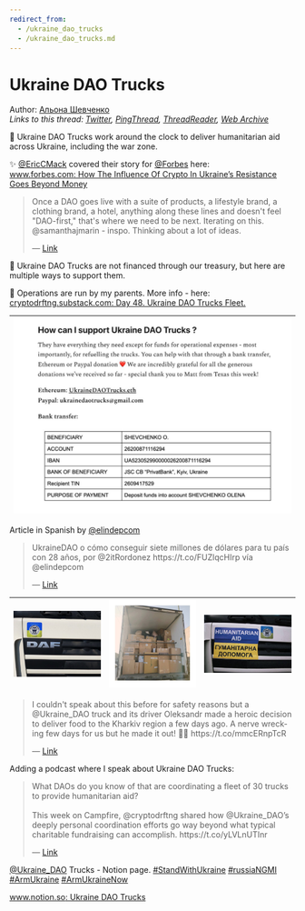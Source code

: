 ```yaml
---
redirect_from:
  - /ukraine_dao_trucks
  - /ukraine_dao_trucks.md
---
```

# Ukraine DAO Trucks

Author: [Альона Шевченко](https://twitter.com/cryptodrftng)  
*Links to this thread: [Twitter](https://twitter.com/cryptodrftng/status/1529098085611319296), [PingThread](https://pingthread.com/thread/1529098085611319296), [ThreadReader](https://threadreaderapp.com/thread/1529098085611319296.html), [Web Archive](https://web.archive.org/web/*/https://twitter.com/cryptodrftng/status/1529098085611319296)*

🚚 Ukraine DAO Trucks work around the clock to deliver humanitarian aid across Ukraine, including the war zone. 

✨ [@EricCMack](https://twitter.com/EricCMack) covered their story for [@Forbes](https://twitter.com/Forbes) here:  
[www.forbes.com: How The Influence Of Crypto In Ukraine’s Resistance Goes Beyond Money](https://www.forbes.com/sites/ericmack/2022/04/07/how-the-influence-of-crypto-in-ukraines-resistance-goes-beyond-money/)

<blockquote class="twitter-tweet">
    <p lang="en" dir="ltr">
    Once a DAO goes live with a suite of products, a lifestyle brand, a clothing brand, a hotel, anything along these lines and doesn&#39;t feel &#34;DAO-first,&#34; that&#39;s where we need to be next. Iterating on this. @samanthajmarin - inspo. Thinking about a lot of ideas.<br />
    </p>
    &mdash; <a href="https://twitter.com/ExpatCrypto3/status/1529094880022216712">Link</a>
</blockquote>

💙 Ukraine DAO Trucks are not financed through our treasury, but here are multiple ways to support them. 

🚚 Operations are run by my parents. More info - here: [cryptodrftng.substack.com: Day 48. Ukraine DAO Trucks Fleet.](https://cryptodrftng.substack.com/p/day-47-ukraine-dao-trucks-fleet?s=w)

| [![](/media/1532560059300978688/3_1529097377738637313.jpg)](/media/1532560059300978688/3_1529097377738637313.jpg) |
| :-: |

Article in Spanish by [@elindepcom](https://twitter.com/elindepcom)



<blockquote class="twitter-tweet">
    <p lang="en" dir="ltr">
    UkraineDAO o cómo conseguir siete millones de dólares para tu país con 28 años, por @2itRordonez https://t.co/FUZlqcHIrp vía @elindepcom<br />
    </p>
    &mdash; <a href="https://twitter.com/fcarrionmolina/status/1521775262093950976">Link</a>
</blockquote>

| [![](/media/1532560059300978688/3_1529098934165065728.jpg)](/media/1532560059300978688/3_1529098934165065728.jpg) | [![](/media/1532560059300978688/3_1529099230396272640.jpg)](/media/1532560059300978688/3_1529099230396272640.jpg) | [![](/media/1532560059300978688/3_1529099254597398529.jpg)](/media/1532560059300978688/3_1529099254597398529.jpg) |
| :-: | :-: | :-: |

<blockquote class="twitter-tweet">
    <p lang="en" dir="ltr">
    I couldn&#39;t speak about this before for safety reasons but a @Ukraine_DAO truck and its driver Oleksandr made a heroic decision to deliver food to the Kharkiv region a few days ago. A nerve wrecking few days for us but he made it out! 💙💛 https://t.co/mmcERnpTcR<br />
    </p>
    &mdash; <a href="https://twitter.com/cryptodrftng/status/1513951427617509378">Link</a>
</blockquote>

Adding a podcast where I speak about Ukraine DAO Trucks: 



<blockquote class="twitter-tweet">
    <p lang="en" dir="ltr">
    What DAOs do you know of that are coordinating a fleet of 30 trucks to provide humanitarian aid?<br />
    <br />
    This week on Campfire, @cryptodrftng shared how @Ukraine_DAO’s deeply personal coordination efforts go way beyond what typical charitable fundraising can accomplish. https://t.co/yLVLnUTInr<br />
    </p>
    &mdash; <a href="https://twitter.com/creatorcabins/status/1524052985281748993">Link</a>
</blockquote>

[@Ukraine_DAO](https://twitter.com/Ukraine_DAO) Trucks - Notion page.
[#StandWithUkraine](https://twitter.com/hashtag/StandWithUkraine) [#russiaNGMI](https://twitter.com/hashtag/russiaNGMI) [#ArmUkraine](https://twitter.com/hashtag/ArmUkraine) [#ArmUkraineNow](https://twitter.com/hashtag/ArmUkraineNow) 

[www.notion.so: Ukraine DAO Trucks](https://www.notion.so/ukraine-dao/Ukraine-DAO-Trucks-8c0e44dc691c4d5f915ec42cf064b26e)
